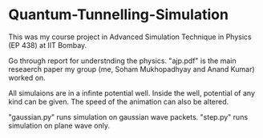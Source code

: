 # Quantum-Tunnelling-Simulation
This was my course project in Advanced Simulation Technique in Physics (EP 438) at IIT Bombay.

Go through report for understnding the physics. "ajp.pdf" is the main reseaerch paper my group (me, Soham Mukhopadhyay and Anand Kumar) worked on.

All simulaions are in a infinte potential well. Inside the well, potential of any kind can be given. The speed of the animation can also be altered.

"gaussian.py" runs simulation on gaussian wave packets. "step.py" runs simulation on plane wave only.
